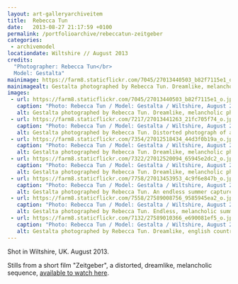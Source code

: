 ```yaml
---
layout: art-galleryarchiveitem
title:  Rebecca Tun
date:   2013-08-27 21:17:59 +0100
permalink: /portfolioarchive/rebeccatun-zeitgeber
categories:
 - archivemodel
locationdate: Wiltshire // August 2013
credits:
  "Photographer: Rebecca Tun</br>
  Model: Gestalta"
mainimage: https://farm8.staticflickr.com/7045/27013440503_b82f7115e1_o.jpg
mainimagealt: Gestalta photographed by Rebecca Tun. Dreamlike, melancholic photograph of a woman wearing a white head scarf.
images:
 - url: https://farm8.staticflickr.com/7045/27013440503_b82f7115e1_o.jpg
   caption: "Photo: Rebecca Tun / Model: Gestalta / Wiltshire, August 2013"
   alt: Gestalta photographed by Rebecca Tun. Dreamlike, melancholic photograph of a woman wearing a white head scarf.
 - url: https://farm8.staticflickr.com/7217/27013441263_21fc705f74_o.jpg
   caption: "Photo: Rebecca Tun / Model: Gestalta / Wiltshire, August 2013"
   alt: Gestalta photographed by Rebecca Tun. Distorted photograph of a woman wearing a white head scarf.
 - url: https://farm8.staticflickr.com/7354/27012518434_44d3f0b19a_o.jpg
   caption: "Photo: Rebecca Tun / Model: Gestalta / Wiltshire, August 2013"
   alt: Gestalta photographed by Rebecca Tun. Dreamlike, melancholic photograph of a woman in a white dress
 - url: https://farm8.staticflickr.com/7322/27012520094_65945e2dc2_o.jpg
   caption: "Photo: Rebecca Tun / Model: Gestalta / Wiltshire, August 2013"
   alt: Gestalta photographed by Rebecca Tun. Dreamlike, melancholic photograph of a woman wearing a white head scarf
 - url: https://farm8.staticflickr.com/7758/27013453953_4c9f6e847b_o.jpg
   caption: "Photo: Rebecca Tun / Model: Gestalta / Wiltshire, August 2013"
   alt: Gestalta photographed by Rebecca Tun. An endless summer captured.
 - url: https://farm8.staticflickr.com/7558/27589008756_9585945ea2_o.jpg
   caption: "Photo: Rebecca Tun / Model: Gestalta / Wiltshire, August 2013"
   alt: Gestalta photographed by Rebecca Tun. Endless, melancholic summer.
 - url: https://farm8.staticflickr.com/7132/27589010366_e690081ef5_o.jpg
   caption: "Photo: Rebecca Tun / Model: Gestalta / Wiltshire, August 2013"
   alt: Gestalta photographed by Rebecca Tun. Dreamlike, english countryside setting.
---
```


Shot in Wiltshire, UK. August 2013.

Stills from a short film "Zeitgeber", a distorted, dreamlike, melancholic sequence, <a href="https://vimeo.com/72787861" target="blank">available to watch here</a>.
